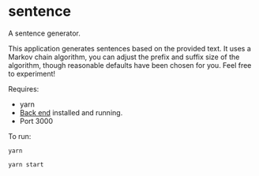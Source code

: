 # sentence
A sentence generator.

This application generates sentences based on the provided text. It uses a Markov chain algorithm, you can adjust the prefix and suffix size of the algorithm, though reasonable defaults have been chosen for you. Feel free to experiment!

Requires:
* yarn
* [Back end](https://github.com/psvehla/sentence) installed and running.
* Port 3000

To run:

`yarn`

`yarn start`
